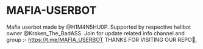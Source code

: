# MAFIA-USERBOT
Mafia userbot made by @H1M4N5HU0P. Supported by respective hellbot owner @Kraken_The_BadASS. Join for update related info channel and group :- https://t.me/MAFIA_USERBOT THANKS FOR VISITING OUR REPO💖,
